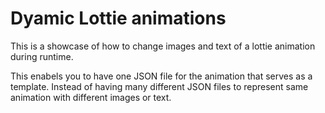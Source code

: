 # Dyamic Lottie animations 

This is a showcase of how to change images and text of a lottie animation during runtime.

This enabels you to have one JSON file for the animation that serves as a template. Instead of having many different JSON files to represent same animation with different images or text.


